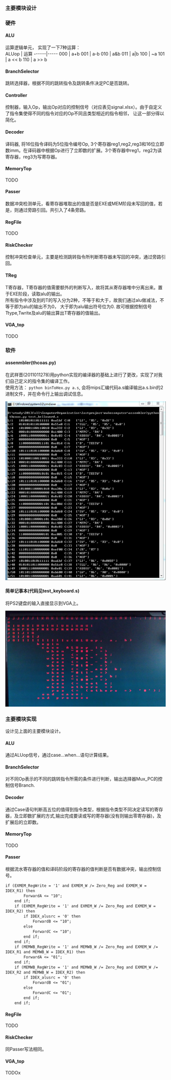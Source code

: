 
### 主要模块设计 
### 硬件
#### ALU
运算逻辑单元， 实现了一下7种运算：  
ALUop | 运算
------|-----
000 | a+b
001 | a-b
010 | a&b
011 | a\|b
100 | ~a
101 | a << b
110 | a >> b

#### BranchSelector
跳转选择器，根据不同的跳转指令及跳转条件决定PC是否跳转。

#### Controller
控制器，输入Op，输出Op对应的控制信号（对应表见signal.xlsx）。由于自定义了指令集使得不同的指令对应的Op不同且类型相近的指令相邻， 让这一部分得以简化。

#### Decoder
译码器, 将16位指令译码为5位指令编号Op, 3个寄存器reg1,reg2,reg3和16位立即数imm。在译码器中根据Op进行了立即数的扩展。3个寄存器中reg1，reg2为读寄存器，reg3为写寄存器。

#### MemoryTop
TODO

#### Passer
数据冲突检测单元，看寄存器堆取出的值是否是EXE或MEM阶段未写回的值，若是，则通过旁路引回。共引入了4条旁路。

#### RegFile
TODO

#### RiskChecker
控制冲突检查单元，主要是检测跳转指令所判断寄存器未写回的冲突，通过旁路引回。

#### TReg
T寄存器，T寄存器的值需要额外的判断写入，故将其从寄存器堆中分离出来。置于EXE阶段，读取alu的输出。  
所有指令中涉及到的T的写入分为2种，不等于和大于，故我们通过alu做减法，不等于即为alu的输出不为0， 大于即为alu输出符号位为0.
故可根据控制信号Ttype,Twrite及alu的输出算出T寄存器的值输出。

#### VGA\_top
TODO

### 软件
#### assenmbler(thcoas.py)
在武祥晋(2011011278)用python实现的编译器的基础上进行了更改，实现了对我们自己定义的指令集的编译工作。  
使用方法： `python binToHex.py a.s`, 会将mips汇编代码a.s编译输出a.s.bin的2进制文件，并在命令行上输出调试信息。

![assembler截图][1]

#### 简单记事本(代码见test_keyboard.s)
将PS2键盘的输入直接显示到VGA上。

![记事本截图][2]

### 主要模块实现
设计见上面的主要模块设计。
#### ALU
通过ALUop信号，通过case...when...语句计算结果。

#### BranchSelector
对不同Op表示的不同的跳转指令所需的条件进行判断，输出选择器Mux_PC的控制信号Branch.

#### Decoder
通过Case语句判断高五位的值得到指令类型，根据指令类型不同决定读写的寄存器，及立即数扩展的方式,输出完成要读或写的寄存器(没有则输出零寄存器)，及扩展后的立即数。

#### MemoryTop
TODO

#### Passer
根据流水寄存器的值和译码阶段的寄存器的值判断是否有数据冲突，输出控制信号。
```
if (EXMEM_RegWrite = '1' and EXMEM_W /= Zero_Reg and EXMEM_W = IDEX_R1) then
		ForwardA <= "10";
	end if;
	if (EXMEM_RegWrite = '1' and EXMEM_W /= Zero_Reg and EXMEM_W = IDEX_R2) then
		if IDEX_alusrc = '0' then
			ForwardB <= "10";
		else
			ForwardC <= "10";
		end if;
	end if;
	if (MEMWB_RegWrite = '1' and MEMWB_W /= Zero_Reg and EXMEM_W /= IDEX_R1 and MEMWB_W = IDEX_R1) then 
		ForwardA <= "01";
	end if;
	if (MEMWB_RegWrite = '1' and MEMWB_W /= Zero_Reg and EXMEM_W /= IDEX_R2 and MEMWB_W = IDEX_R2) then 
		if IDEX_alusrc = '0' then
			ForwardB <= "01";
		else 
			ForwardC <= "01";
		end if;
	end if;
```
#### RegFile
TODO

#### RiskChecker
同Passer写法相同。

#### VGA\_top
TODOx

  [1]: ./assembler.jpg
  [2]: ./notepad.jpg